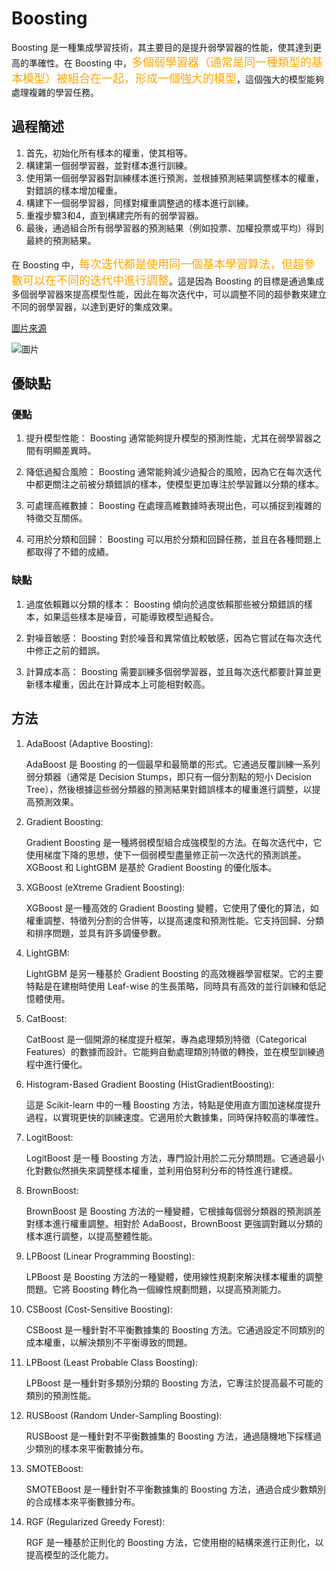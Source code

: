 <!-- markdownlint-disable MD033 -->
<!-- markdownlint-disable MD010 -->
<!-- markdownlint-disable MD037 -->

# Boosting

Boosting 是一種集成學習技術，其主要目的是提升弱學習器的性能，使其達到更高的準確性。在 Boosting 中，<font size = 4 color = orange>多個弱學習器（通常是同一種類型的基本模型）被組合在一起，形成一個強大的模型</font>，這個強大的模型能夠處理複雜的學習任務。

## 過程簡述

1. 首先，初始化所有樣本的權重，使其相等。
2. 構建第一個弱學習器，並對樣本進行訓練。
3. 使用第一個弱學習器對訓練樣本進行預測，並根據預測結果調整樣本的權重，對錯誤的樣本增加權重。
4. 構建下一個弱學習器，同樣對權重調整過的樣本進行訓練。
5. 重複步驟3和4，直到構建完所有的弱學習器。
6. 最後，通過組合所有弱學習器的預測結果（例如投票、加權投票或平均）得到最終的預測結果。

在 Boosting 中，<font size = 4 color = orange>每次迭代都是使用同一個基本學習算法，但超參數可以在不同的迭代中進行調整</font>。這是因為 Boosting 的目標是通過集成多個弱學習器來提高模型性能，因此在每次迭代中，可以調整不同的超參數來建立不同的弱學習器，以達到更好的集成效果。

[圖片來源](https://towardsdatascience.com/boosting-algorithms-explained-d38f56ef3f30)

![圖片](https://miro.medium.com/v2/resize:fit:720/format:webp/1*jbncjeM4CfpobEnDO0ZTjw.png)

## 優缺點

### 優點

1. 提升模型性能： Boosting 通常能夠提升模型的預測性能，尤其在弱學習器之間有明顯差異時。

2. 降低過擬合風險： Boosting 通常能夠減少過擬合的風險，因為它在每次迭代中都更關注之前被分類錯誤的樣本，使模型更加專注於學習難以分類的樣本。

3. 可處理高維數據： Boosting 在處理高維數據時表現出色，可以捕捉到複雜的特徵交互關係。

4. 可用於分類和回歸： Boosting 可以用於分類和回歸任務，並且在各種問題上都取得了不錯的成績。

### 缺點

1. 過度依賴難以分類的樣本： Boosting 傾向於過度依賴那些被分類錯誤的樣本，如果這些樣本是噪音，可能導致模型過擬合。

2. 對噪音敏感： Boosting 對於噪音和異常值比較敏感，因為它嘗試在每次迭代中修正之前的錯誤。

3. 計算成本高： Boosting 需要訓練多個弱學習器，並且每次迭代都要計算並更新樣本權重，因此在計算成本上可能相對較高。

## 方法

1. AdaBoost (Adaptive Boosting):

    AdaBoost 是 Boosting 的一個最早和最簡單的形式。它通過反覆訓練一系列弱分類器（通常是 Decision Stumps，即只有一個分割點的短小 Decision Tree），然後根據這些弱分類器的預測結果對錯誤樣本的權重進行調整，以提高預測效果。

2. Gradient Boosting:

    Gradient Boosting 是一種將弱模型組合成強模型的方法。在每次迭代中，它使用梯度下降的思想，使下一個弱模型盡量修正前一次迭代的預測誤差。XGBoost 和 LightGBM 是基於 Gradient Boosting 的優化版本。

3. XGBoost (eXtreme Gradient Boosting):

    XGBoost 是一種高效的 Gradient Boosting 變體，它使用了優化的算法，如權重調整、特徵列分割的合併等，以提高速度和預測性能。它支持回歸、分類和排序問題，並具有許多調優參數。

4. LightGBM:

    LightGBM 是另一種基於 Gradient Boosting 的高效機器學習框架。它的主要特點是在建樹時使用 Leaf-wise 的生長策略，同時具有高效的並行訓練和低記憶體使用。

5. CatBoost:

    CatBoost 是一個開源的梯度提升框架，專為處理類別特徵（Categorical Features）的數據而設計。它能夠自動處理類別特徵的轉換，並在模型訓練過程中進行優化。

6. Histogram-Based Gradient Boosting (HistGradientBoosting):

    這是 Scikit-learn 中的一種 Boosting 方法，特點是使用直方圖加速梯度提升過程，以實現更快的訓練速度。它適用於大數據集，同時保持較高的準確性。

7. LogitBoost:

    LogitBoost 是一種 Boosting 方法，專門設計用於二元分類問題。它通過最小化對數似然損失來調整樣本權重，並利用伯努利分布的特性進行建模。

8. BrownBoost:

    BrownBoost 是 Boosting 方法的一種變體，它根據每個弱分類器的預測誤差對樣本進行權重調整。相對於 AdaBoost，BrownBoost 更強調對難以分類的樣本進行調整，以提高整體性能。

9. LPBoost (Linear Programming Boosting):

    LPBoost 是 Boosting 方法的一種變體，使用線性規劃來解決樣本權重的調整問題。它將 Boosting 轉化為一個線性規劃問題，以提高預測能力。

10. CSBoost (Cost-Sensitive Boosting):

    CSBoost 是一種針對不平衡數據集的 Boosting 方法。它通過設定不同類別的成本權重，以解決類別不平衡導致的問題。

11. LPBoost (Least Probable Class Boosting):

    LPBoost 是一種針對多類別分類的 Boosting 方法，它專注於提高最不可能的類別的預測性能。

12. RUSBoost (Random Under-Sampling Boosting):

    RUSBoost 是一種針對不平衡數據集的 Boosting 方法，通過隨機地下採樣過少類別的樣本來平衡數據分布。

13. SMOTEBoost:

    SMOTEBoost 是一種針對不平衡數據集的 Boosting 方法，通過合成少數類別的合成樣本來平衡數據分布。

14. RGF (Regularized Greedy Forest):

    RGF 是一種基於正則化的 Boosting 方法，它使用樹的結構來進行正則化，以提高模型的泛化能力。
